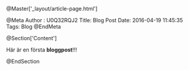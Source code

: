 @Master['_layout/article-page.html']

@Meta Author : U0Q32RQJ2
Title: Blog Post Date: 2016-04-19 11:45:35 Tags: Blog 
@EndMeta

@Section['Content']

Här är en första **bloggpost**!!!

@EndSection